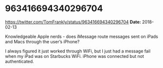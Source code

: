 # 963416694340296704
https://twitter.com/TomFrankly/status/963416694340296704
**Date:** 2018-02-13

Knowledgeable Apple nerds - does iMessage route messages sent on iPads and Macs through the user’s iPhone? 

I always figured it just worked through WiFi, but I just had a message fail when my iPad was on Starbucks WiFi. iPhone was connected but not authenticated.
